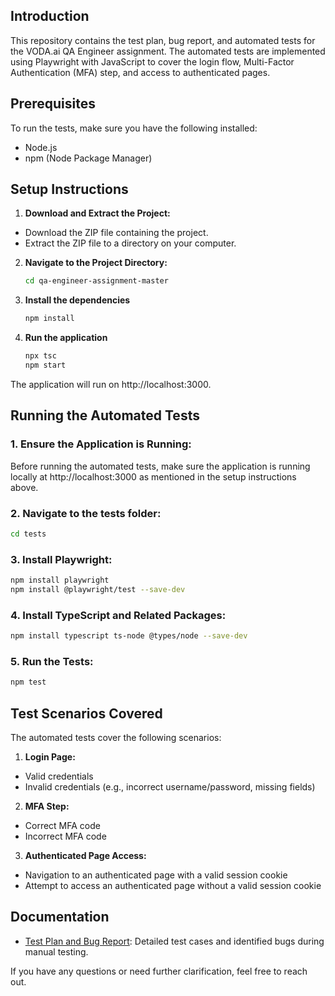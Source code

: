 ## Introduction

This repository contains the test plan, bug report, and automated tests for the VODA.ai QA Engineer assignment. The automated tests are implemented using Playwright with JavaScript to cover the login flow, Multi-Factor Authentication (MFA) step, and access to authenticated pages.

## Prerequisites

To run the tests, make sure you have the following installed:
  - Node.js 
  - npm (Node Package Manager)

## Setup Instructions

1. **Download and Extract the Project:**
  - Download the ZIP file containing the project.
  - Extract the ZIP file to a directory on your computer.

2. **Navigate to the Project Directory:** 
   ```bash
   cd qa-engineer-assignment-master
   ```
3. **Install the dependencies**
   ```bash
   npm install
   ```
4. **Run the application**
   ```bash
   npx tsc
   npm start
   ```
The application will run on http://localhost:3000.

## Running the Automated Tests

### 1. Ensure the Application is Running:
Before running the automated tests, make sure the application is running locally at http://localhost:3000 as mentioned in the setup instructions above.

### 2. Navigate to the tests folder:
   ```bash
   cd tests
   ```

### 3. Install Playwright:
   ```bash
   npm install playwright
   npm install @playwright/test --save-dev
   ```
### 4. Install TypeScript and Related Packages:
   ```bash
   npm install typescript ts-node @types/node --save-dev
   ```
### 5. Run the Tests:
   ```bash
   npm test
   ```
## Test Scenarios Covered

The automated tests cover the following scenarios:

1. **Login Page:**

  - Valid credentials
  - Invalid credentials (e.g., incorrect username/password, missing fields)

2. **MFA Step:**

  - Correct MFA code
  - Incorrect MFA code

3. **Authenticated Page Access:**

  - Navigation to an authenticated page with a valid session cookie
  - Attempt to access an authenticated page without a valid session cookie

## Documentation

- [Test Plan and Bug Report](docs/Test%20Plan.pdf): Detailed test cases and identified bugs during manual testing.

If you have any questions or need further clarification, feel free to reach out.
